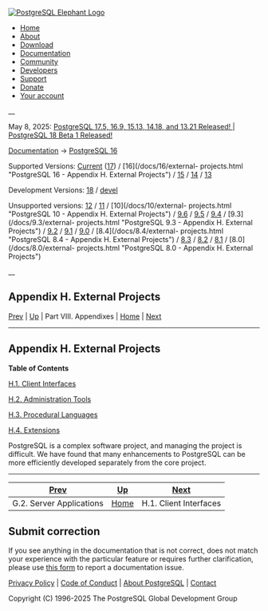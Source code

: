 [ ![PostgreSQL Elephant Logo](/media/img/about/press/elephant.png) ](/)

  * [Home](/ "Home")
  * [About](/about/ "About")
  * [Download](/download/ "Download")
  * [Documentation](/docs/ "Documentation")
  * [Community](/community/ "Community")
  * [Developers](/developer/ "Developers")
  * [Support](/support/ "Support")
  * [Donate](/about/donate/ "Donate")
  * [Your account](/account/ "Your account")

__

May 8, 2025: [ PostgreSQL 17.5, 16.9, 15.13, 14.18, and 13.21 Released! ](/about/news/postgresql-175-169-1513-1418-and-1321-released-3072/) | [ PostgreSQL 18 Beta 1 Released! ](/about/news/postgresql-18-beta-1-released-3070/)

[Documentation](/docs/ "Documentation") -> [PostgreSQL
16](/docs/16/index.html)

Supported Versions: [Current](/docs/current/external-projects.html "PostgreSQL
17 - Appendix H. External Projects") ([17](/docs/17/external-projects.html
"PostgreSQL 17 - Appendix H. External Projects")) / [16](/docs/16/external-
projects.html "PostgreSQL 16 - Appendix H. External Projects") /
[15](/docs/15/external-projects.html "PostgreSQL 15 - Appendix H. External
Projects") / [14](/docs/14/external-projects.html "PostgreSQL 14 -
Appendix H. External Projects") / [13](/docs/13/external-projects.html
"PostgreSQL 13 - Appendix H. External Projects")

Development Versions: [18](/docs/18/external-projects.html "PostgreSQL 18 -
Appendix H. External Projects") / [devel](/docs/devel/external-projects.html
"PostgreSQL devel - Appendix H. External Projects")

Unsupported versions: [12](/docs/12/external-projects.html "PostgreSQL 12 -
Appendix H. External Projects") / [11](/docs/11/external-projects.html
"PostgreSQL 11 - Appendix H. External Projects") / [10](/docs/10/external-
projects.html "PostgreSQL 10 - Appendix H. External Projects") /
[9.6](/docs/9.6/external-projects.html "PostgreSQL 9.6 - Appendix H. External
Projects") / [9.5](/docs/9.5/external-projects.html "PostgreSQL 9.5 -
Appendix H. External Projects") / [9.4](/docs/9.4/external-projects.html
"PostgreSQL 9.4 - Appendix H. External Projects") / [9.3](/docs/9.3/external-
projects.html "PostgreSQL 9.3 - Appendix H. External Projects") /
[9.2](/docs/9.2/external-projects.html "PostgreSQL 9.2 - Appendix H. External
Projects") / [9.1](/docs/9.1/external-projects.html "PostgreSQL 9.1 -
Appendix H. External Projects") / [9.0](/docs/9.0/external-projects.html
"PostgreSQL 9.0 - Appendix H. External Projects") / [8.4](/docs/8.4/external-
projects.html "PostgreSQL 8.4 - Appendix H. External Projects") /
[8.3](/docs/8.3/external-projects.html "PostgreSQL 8.3 - Appendix H. External
Projects") / [8.2](/docs/8.2/external-projects.html "PostgreSQL 8.2 -
Appendix H. External Projects") / [8.1](/docs/8.1/external-projects.html
"PostgreSQL 8.1 - Appendix H. External Projects") / [8.0](/docs/8.0/external-
projects.html "PostgreSQL 8.0 - Appendix H. External Projects")

__

Appendix H. External Projects  
---  
[Prev](contrib-prog-server.html "G.2. Server Applications")  | [Up](appendixes.html "Part VIII. Appendixes") | Part VIII. Appendixes | [Home](index.html "PostgreSQL 16.9 Documentation") |  [Next](external-interfaces.html "H.1. Client Interfaces")  
  
* * *

## Appendix H. External Projects

**Table of Contents**

[H.1. Client Interfaces](external-interfaces.html)

[H.2. Administration Tools](external-admin-tools.html)

[H.3. Procedural Languages](external-pl.html)

[H.4. Extensions](external-extensions.html)

PostgreSQL is a complex software project, and managing the project is
difficult. We have found that many enhancements to PostgreSQL can be more
efficiently developed separately from the core project.

* * *

[Prev](contrib-prog-server.html "G.2. Server Applications")  | [Up](appendixes.html "Part VIII. Appendixes") |  [Next](external-interfaces.html "H.1. Client Interfaces")  
---|---|---  
G.2. Server Applications  | [Home](index.html "PostgreSQL 16.9 Documentation") |  H.1. Client Interfaces  
  
## Submit correction

If you see anything in the documentation that is not correct, does not match
your experience with the particular feature or requires further clarification,
please use [this form](/account/comments/new/16/external-projects.html/) to
report a documentation issue.

[Privacy Policy](/about/privacypolicy) | [Code of Conduct](/about/policies/coc/) | [About PostgreSQL](/about/) | [Contact](/about/contact/)  

Copyright (C) 1996-2025 The PostgreSQL Global Development Group

